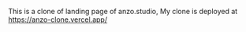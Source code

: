 This is a clone of landing page of anzo.studio, My clone is deployed at https://anzo-clone.vercel.app/
